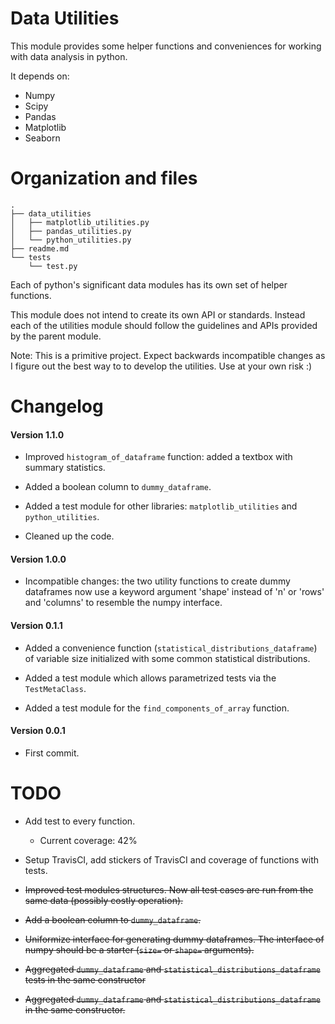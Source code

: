# Data Utilities

This module provides some helper functions and conveniences for working with
data analysis in python.

It depends on:

- Numpy
- Scipy
- Pandas
- Matplotlib
- Seaborn

# Organization and files

    .
    ├── data_utilities
    │   ├── matplotlib_utilities.py
    │   ├── pandas_utilities.py
    │   └── python_utilities.py
    ├── readme.md
    └── tests
        └── test.py

Each of python's significant data modules has its own set of helper functions.

This module does not intend to create its own API or standards. Instead each of
the utilities module should follow the guidelines and APIs provided by the
parent module.

Note: This is a primitive project. Expect backwards incompatible changes as I
figure out the best way to to develop the utilities. Use at your own risk :)

# Changelog

#### Version 1.1.0

- Improved `histogram_of_dataframe` function: added a textbox with summary
  statistics.

- Added a boolean column to `dummy_dataframe`.

- Added a test module for other libraries: `matplotlib_utilities` and
  `python_utilities`.

- Cleaned up the code.

#### Version 1.0.0

- Incompatible changes: the two utility functions to create dummy dataframes
  now use a keyword argument 'shape' instead of 'n' or 'rows' and 'columns' to
  resemble the numpy interface.

#### Version 0.1.1

- Added a convenience function (`statistical_distributions_dataframe`) of
  variable size initialized with some common statistical distributions.

- Added a test module which allows parametrized tests via the `TestMetaClass`.

- Added a test module for the `find_components_of_array` function.

#### Version 0.0.1

- First commit.

# TODO

- Add test to every function.
    - Current coverage: 42%

- Setup TravisCI, add stickers of TravisCI and coverage of functions with
  tests.

- ~~Improved test modules structures. Now all test cases are run from the same
  data (possibly costly operation).~~

- ~~Add a boolean column to `dummy_dataframe`.~~

- ~~Uniformize interface for generating dummy dataframes. The interface of numpy
  should be a starter (`size=` or `shape=` arguments).~~

- ~~Aggregated `dummy_dataframe` and `statistical_distributions_dataframe` tests
  in the same constructor~~

- ~~Aggregated `dummy_dataframe` and `statistical_distributions_dataframe` in the
  same constructor.~~

